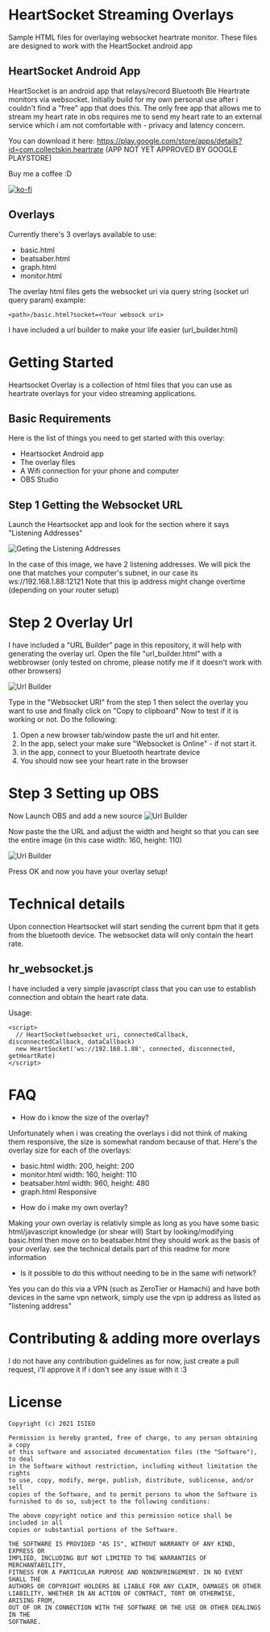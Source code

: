 # HeartSocket Streaming Overlays
Sample HTML files for overlaying websocket heartrate monitor. 
These files are designed to work with the HeartSocket android app


## HeartSocket Android App
HeartSocket is an android app that relays/record Bluetooth Ble Heartrate monitors via websocket.
Initially build for my own personal use after i couldn't find a "free" app that does this.
The only free app that allows me to stream my heart rate in obs requires me to send my heart rate to an external service which i am not comfortable with - privacy and latency concern.

You can download it here: https://play.google.com/store/apps/details?id=com.collectskin.heartrate (APP NOT YET APPROVED BY GOOGLE PLAYSTORE)

Buy me a coffee :D

[![ko-fi](https://ko-fi.com/img/githubbutton_sm.svg)](https://ko-fi.com/I2I01QMMF)


## Overlays
Currently there's 3 overlays available to use:
 * basic.html
 * beatsaber.html
 * graph.html
 * monitor.html

The overlay html files gets the websocket uri via query string (socket url query param)
example:
```
<path>/basic.html?socket=<Your websock uri>
```

I have included a url builder to make your life easier (url_builder.html)


# Getting Started

Heartsocket Overlay is a collection of html files that you can use as heartrate overlays for your video streaming applications.

## Basic Requirements
Here is the list of things you need to get started with this overlay: 
 * Heartsocket Android app
 * The overlay files
 * A Wifi connection for your phone and computer
 * OBS Studio
 
## Step 1 Getting the Websocket URL
Launch the Heartsocket app and look for the section where it says "Listening Addresses"

![Geting the Listening Addresses](./screenshots/listening-address.png)

In the case of this image, we have 2 listening addresses. 
We will pick the one that matches your computer's subnet, in our case its ws://192.168.1.88:12121
Note that this ip address might change overtime (depending on your router setup)

# Step 2 Overlay Url
I have included a "URL Builder" page in this repository, it will help with generating the overlay url.
Open the file "url_builder.html" with a webbrowser (only tested on chrome, please notify me if it doesn't work with other browsers)

![Url Builder](./screenshots/url-builder.png)

Type in the "Websocket URI" from the step 1 then select the overlay you want to use and finally click on "Copy to clipboard"
Now to test if it is working or not. 
Do the following:
1) Open a new browser tab/window paste the url and hit enter.
2) In the app, select your make sure "Websocket is Online" - if not start it.
3) in the app, connect to your Bluetooth heartrate device
4) You should now see your heart rate in the browser


# Step 3 Setting up OBS
Now Launch OBS and add a new source
![Url Builder](./screenshots/obs-sources.png)

Now paste the the URL and adjust the width and height so that you can see the entire image (in this case width: 160, height: 110)

![Url Builder](./screenshots/obs-browser.png)

Press OK and now you have your overlay setup! 

# Technical details
Upon connection Heartsocket will start sending the current bpm that it gets from the bluetooth device.
The websocket data will only contain the heart rate.


## hr_websocket.js
I have included a very simple javascript class that you can use to establish connection and obtain the heart rate data.

Usage:
```
<script>
  // HeartSocket(websocket_uri, connectedCallback, disconnectedCallback, dataCallback)
  new HeartSocket('ws://192.168.1.88', connected, disconnected, getHeartRate)
</script>
```


# FAQ
* How do i know the size of the overlay?

Unfortunately when i was creating the overlays i did not think of making them responsive, the size is somewhat random because of that.
Here's the overlay size for each of the overlays:
  - basic.html width: 200, height: 200
  - monitor.html width: 160, height: 110
  - beatsaber.html width: 960, height: 480
  - graph.html Responsive

* How do i make my own overlay?

Making your own overlay is relativly simple as long as you have some basic html/javascript knowledge (or shear will)
Start by looking/modifying basic.html then move on to beatsaber.html they should work as the basis of your overlay.
see the technical details part of this readme for more information

* Is it possible to do this without needing to be in the same wifi network?

Yes you can do this via a VPN (such as ZeroTier or Hamachi) and have both devices in the same vpn network, simply use the vpn ip address as listed as "listening address"


# Contributing & adding more overlays
I do not have any contribution guidelines as for now, just create a pull request, i'll approve it if i don't see any issue with it :3



# License

```
Copyright (c) 2021 ISIEO

Permission is hereby granted, free of charge, to any person obtaining a copy
of this software and associated documentation files (the "Software"), to deal
in the Software without restriction, including without limitation the rights
to use, copy, modify, merge, publish, distribute, sublicense, and/or sell
copies of the Software, and to permit persons to whom the Software is
furnished to do so, subject to the following conditions:

The above copyright notice and this permission notice shall be included in all
copies or substantial portions of the Software.

THE SOFTWARE IS PROVIDED "AS IS", WITHOUT WARRANTY OF ANY KIND, EXPRESS OR
IMPLIED, INCLUDING BUT NOT LIMITED TO THE WARRANTIES OF MERCHANTABILITY,
FITNESS FOR A PARTICULAR PURPOSE AND NONINFRINGEMENT. IN NO EVENT SHALL THE
AUTHORS OR COPYRIGHT HOLDERS BE LIABLE FOR ANY CLAIM, DAMAGES OR OTHER
LIABILITY, WHETHER IN AN ACTION OF CONTRACT, TORT OR OTHERWISE, ARISING FROM,
OUT OF OR IN CONNECTION WITH THE SOFTWARE OR THE USE OR OTHER DEALINGS IN THE
SOFTWARE.
```